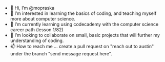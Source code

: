 - 👋 Hi, I’m @mopraska
- 👀 I’m interested in learning the basics of coding, and teaching myself more about computer science.
- 🌱 I’m currently learning using codecademy with the computer science career path (lesson 1/82)
- 💞️ I’m looking to collaborate on small, basic projects that will further my understanding of coding.
- 📫 How to reach me ... create a pull request on "reach out to austin" under the branch "send message request here".

<!---
mopraska/mopraska is a ✨ special ✨ repository because its `README.md` (this file) appears on your GitHub profile.
You can click the Preview link to take a look at your changes.
--->
